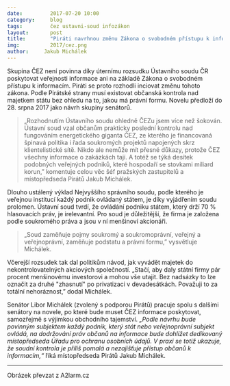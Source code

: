 ```yaml
---
date:         2017-07-20 10:00
category:     blog
tags:         čez ustavni-soud infozákon
layout:       post
title:        "Piráti navrhnou změnu Zákona o svobodném přístupu k informacím, ČEZ musí být pod kontrolou občanů"
img:          2017/cez.png
author:     Jakub Michálek
---
```


Skupina ČEZ není povinna díky úternímu rozsudku Ústavního soudu ČR poskytovat veřejnosti informace ani na základě Zákona o svobodném přístupu k informacím. Piráti se proto rozhodli inciovat změnu tohoto zákona. Podle Pirátské strany musí existovat občanská kontrola nad majetkem státu bez ohledu na to, jakou má právní formu. Novelu předloží do 28. srpna 2017 jako návrh skupiny senátorů.

> „Rozhodnutím Ústavního soudu ohledně ČEZu jsem více než šokován. Ústavní soud vzal občanům prakticky poslední kontrolu nad fungováním energetického giganta ČEZ, ze kterého je financovaná špinavá politika i řada soukromých projektů napojených skrz klientelistické sítě. Nikdo ale nemůže mít přesné důkazy, protože ČEZ všechny informace o zakázkách tají. A totéž se týká desítek podobných veřejných podniků, které hospodaří se stovkami miliard korun,” komentuje celou věc šéf pražských zastupitelů a místopředseda Pirátů Jakub Michálek.

Dlouho ustálený výklad Nejvyššího správního soudu, podle kterého je veřejnou institucí každý podnik ovládaný státem, je díky vyjádřením soudu prolomen. Ústavní soud tvrdí, že ovládání podniku státem, který drží 70 % hlasovacích práv, je irelevantní. Pro soud je důležitější, že firma je založena podle soukromého práva a jsou v ní menšinoví akcionáři.

> „Soud zaměňuje pojmy soukromý a soukromoprávní, veřejný a veřejnoprávní, zaměňuje podstatu a právní formu,” vysvětluje Michálek.

Včerejší rozsudek tak dal politikům návod, jak vyvádět majetek do nekontrolovatelných akciových společností. „Stačí, aby daly státní firmy pár procent menšinovému investorovi a mohou vše utajit. Bez nadsázky to lze označit za druhé "zhasnutí" po privatizaci v devadesátkách. Považuji to za totální nehoráznost,” dodal Michálek.

Senátor Libor Michálek (zvolený s podporou Pirátů) pracuje spolu s dalšími senátory na novele, po které bude muset ČEZ informace poskytovat, samozřejmě s výjimkou obchodního tajemství. *„Podle návrhu bude povinným subjektem každý podnik, který stát nebo veřejnoprávní subjekt ovládá, na dodržování práv občanů na informace bude dohlížet dedikovaný místopředseda Úřadu pro ochranu osobních údajů. V praxi se totiž ukazuje, že soudní kontrola je příliš pomalá a nezajišťuje přístup občanů k informacím,“* říká místopředseda Pirátů Jakub Michálek.

---

Obrázek převzat z A2larm.cz
